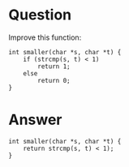 Question
========
Improve this function:

```
int smaller(char *s, char *t) {
    if (strcmp(s, t) < 1)
        return 1;
    else
        return 0;
}
```

Answer
======

```
int smaller(char *s, char *t) {
    return strcmp(s, t) < 1);
}
```
